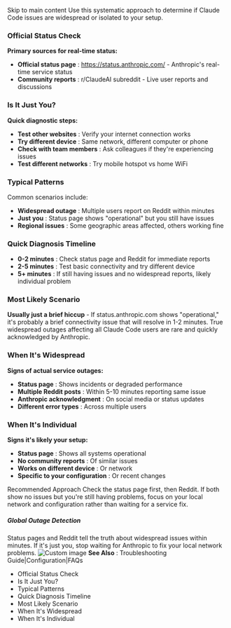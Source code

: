 Skip to main content
Use this systematic approach to determine if Claude Code issues are widespread or isolated to your setup.
### Official Status Check​
**Primary sources for real-time status:**
  * **Official status page** : https://status.anthropic.com/ - Anthropic's real-time service status
  * **Community reports** : r/ClaudeAI subreddit - Live user reports and discussions


### Is It Just You?​
**Quick diagnostic steps:**
  * **Test other websites** : Verify your internet connection works
  * **Try different device** : Same network, different computer or phone
  * **Check with team members** : Ask colleagues if they're experiencing issues
  * **Test different networks** : Try mobile hotspot vs home WiFi


### Typical Patterns​
Common scenarios include:
  * **Widespread outage** : Multiple users report on Reddit within minutes
  * **Just you** : Status page shows "operational" but you still have issues
  * **Regional issues** : Some geographic areas affected, others working fine


### Quick Diagnosis Timeline​
  * **0-2 minutes** : Check status page and Reddit for immediate reports
  * **2-5 minutes** : Test basic connectivity and try different device
  * **5+ minutes** : If still having issues and no widespread reports, likely individual problem


### Most Likely Scenario​
**Usually just a brief hiccup** - If status.anthropic.com shows "operational," it's probably a brief connectivity issue that will resolve in 1-2 minutes. True widespread outages affecting all Claude Code users are rare and quickly acknowledged by Anthropic.
### When It's Widespread​
**Signs of actual service outages:**
  * **Status page** : Shows incidents or degraded performance
  * **Multiple Reddit posts** : Within 5-10 minutes reporting same issue
  * **Anthropic acknowledgment** : On social media or status updates
  * **Different error types** : Across multiple users


### When It's Individual​
**Signs it's likely your setup:**
  * **Status page** : Shows all systems operational
  * **No community reports** : Of similar issues
  * **Works on different device** : Or network
  * **Specific to your configuration** : Or recent changes


Recommended Approach
Check the status page first, then Reddit. If both show no issues but you're still having problems, focus on your local network and configuration rather than waiting for a service fix.
##### Global Outage Detection
Status pages and Reddit tell the truth about widespread issues within minutes. If it's just you, stop waiting for Anthropic to fix your local network problems.
![Custom image](https://www.claudelog.com/img/discovery/015_scary.png)
**See Also** : Troubleshooting Guide|Configuration|FAQs
  * Official Status Check
  * Is It Just You?
  * Typical Patterns
  * Quick Diagnosis Timeline
  * Most Likely Scenario
  * When It's Widespread
  * When It's Individual



